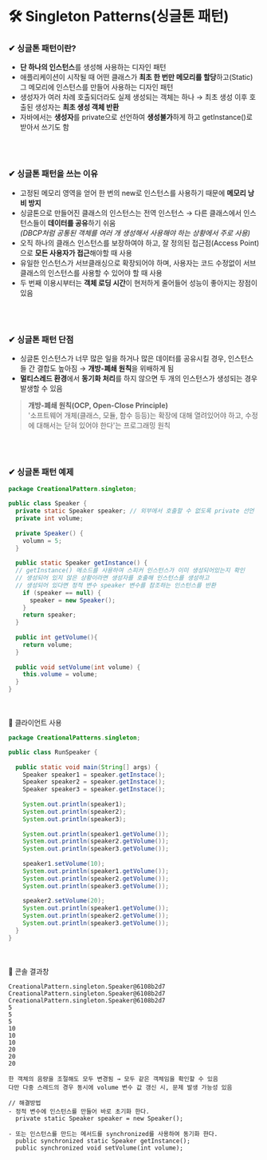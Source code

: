 # 🛠 Singleton Patterns(싱글톤 패턴)
### ✔ 싱글톤 패턴이란?
* **단 하나의 인스턴스**를 생성해 사용하는 디자인 패턴
* 애플리케이션이 시작될 때 어떤 클래스가 **최초 한 번만 메모리를 할당**하고(Static) 그 메모리에 인스턴스를 만들어 사용하는 디자인 패턴
* 생성자가 여러 차례 호출되더라도 실제 생성되는 객체는 하나 → 최초 생성 이후 호출된 생성자는 **최초 생성 객체 반환**
* 자바에서는 **생성자**를 private으로 선언하여 **생성불가**하게 하고 getInstance()로 받아서 쓰기도 함

<br/><br/>
### ✔ 싱글톤 패턴을 쓰는 이유
* 고정된 메모리 영역을 얻어 한 번의 new로 인스턴스를 사용하기 때문에 **메모리 낭비 방지**
* 싱글톤으로 만들어진 클래스의 인스턴스는 전역 인스턴스 → 다른 클래스에서 인스턴스들이 **데이터를 공유**하기 쉬움<br/>
*(DBCP처럼 공통된 객체를 여러 개 생성해서 사용해야 하는 상황에서 주로 사용)*
* 오직 하나의 클래스 인스턴스를 보장하여야 하고, 잘 정의된 접근점(Access Point)으로 **모든 사용자가 접근**해야할 때 사용
* 유일한 인스턴스가 서브클래싱으로 확장되어야 하며, 사용자는 코드 수정없이 서브클래스의 인스턴스를 사용할 수 있어야 할 때 사용
* 두 번째 이용시부터는 **객체 로딩 시간**이 현저하게 줄어들어 성능이 좋아지는 장점이 있음

<br/><br/>
### ✔ 싱글톤 패턴 단점
* 싱글톤 인스턴스가 너무 많은 일을 하거나 많은 데이터를 공유시킬 경우, 인스턴스들 간 결합도 높아짐 → **개방-폐쇄 원칙**을 위배하게 됨
* **멀티스레드 환경**에서 **동기화 처리**를 하지 않으면 두 개의 인스턴스가 생성되는 경우 발생할 수 있음
> **개방-폐쇄 원칙(OCP, Open-Close Principle)**<br/>
> '소프트웨어 개체(클래스, 모듈, 함수 등등)는 확장에 대해 열려있어야 하고, 수정에 대해서는 닫혀 있어야 한다'는 프로그래밍 원칙

<br/><br/>
### ✔ 싱글톤 패턴 예제

```java
package CreationalPattern.singleton;

public class Speaker {
  private static Speaker speaker; // 외부에서 호출할 수 없도록 private 선언
  private int volume;
  
  private Speaker() {
    volumn = 5;
  }
  
  public static Speaker getInstance() {
  // getInstance() 메소드를 사용하여 스피커 인스턴스가 이미 생성되어있는지 확인
  // 생성되어 있지 않은 상황이라면 생성자를 호출해 인스턴스를 생성하고
  // 생성되어 있다면 정적 변수 speaker 변수를 참조하는 인스턴스를 반환
    if (speaker == null) {
      speaker = new Speaker();
    }
    return speaker;
  }
  
  public int getVolume(){
    return volume;
  }
  
  public void setVolume(int volume) {
    this.volume = volume;
  }
}
```

<br/><br/>
🔻 클라이언트 사용
```java
package CreationalPatterns.singleton;

public class RunSpeaker {
  
  public static void main(String[] args) {
    Speaker speaker1 = speaker.getInstace();
    Speaker speaker2 = speaker.getInstace();
    Speaker speaker3 = speaker.getInstace();
    
    System.out.println(speaker1);
    System.out.println(speaker2);
    System.out.println(speaker3);
    
    System.out.println(speaker1.getVolume());
    System.out.println(speaker2.getVolume());
    System.out.println(speaker3.getVolume());
    
    speaker1.setVolume(10);
    System.out.println(speaker1.getVolume());
    System.out.println(speaker2.getVolume());
    System.out.println(speaker3.getVolume());
    
    speaker2.setVolume(20);
    System.out.println(speaker1.getVolume());
    System.out.println(speaker2.getVolume());
    System.out.println(speaker3.getVolume());
  }
}
```


<br/><br/>
🔻 콘솔 결과창
```console
CreationalPattern.singleton.Speaker@6108b2d7
CreationalPattern.singleton.Speaker@6108b2d7
CreationalPattern.singleton.Speaker@6108b2d7
5
5
5
10
10
10
20
20
20
```

```
한 객체의 음량을 조절해도 모두 변경됨 → 모두 같은 객체임을 확인할 수 있음
다만 다중 스레드의 경우 동시에 volume 변수 값 갱신 시, 문제 발생 가능성 있음

// 해결방법
- 정적 변수에 인스턴스를 만들어 바로 초기화 한다.
  private static Speaker speaker = new Speaker();
  
- 또는 인스턴스를 만드는 메서드를 synchronized를 사용하여 동기화 한다.
  public synchronized static Speaker getInstance();
  public synchronized void setVolume(int volume);
```

